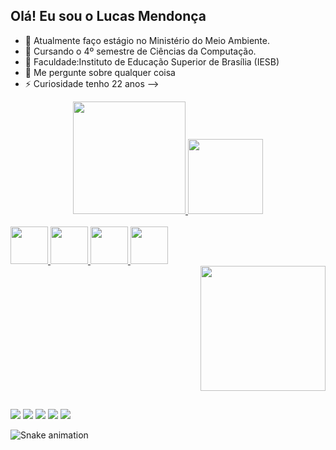 ## Olá! Eu sou o Lucas Mendonça


- 🔭 Atualmente faço estágio no Ministério do Meio Ambiente.
- 📕 Cursando o 4º semestre de Ciências da Computação.
- 🏫 Faculdade:Instituto de Educação Superior de Brasília (IESB)
- 💬 Me pergunte sobre qualquer coisa
- ⚡ Curiosidade tenho 22 anos 
-->
<div align="center">
  <a href="https://github.com/plucasmendonca">
  <img height="180em" src="https://github-readme-stats.vercel.app/api?username=plucasmendonca&show_icons=true&theme=dark&include_all_commits=true&count_private=true"/>
  <img height="120em" src="https://github-readme-stats.vercel.app/api/top-langs/?username=plucasmendonca&layout=compact&langs_count=7&theme=dark"/>
</div>
<div style="display: inline_block"><br>
<img height="60em" src="https://cdn.jsdelivr.net/gh/devicons/devicon/icons/c/c-original.svg" />
<img height="60em" src="https://cdn.jsdelivr.net/gh/devicons/devicon/icons/python/python-original.svg" />
<img height="60em" src="https://cdn.jsdelivr.net/gh/devicons/devicon/icons/nodejs/nodejs-original.svg" /> 
<img height="60em" src="https://cdn.jsdelivr.net/gh/devicons/devicon/icons/javascript/javascript-original.svg" /> 
</div>
    <div align="right">
<img src="https://user-images.githubusercontent.com/96083134/148793580-649c59b5-c20c-4204-984d-c2b2db6dfc77.png" width="200px" />
</div>
  
  ##
  <div> 
  <a href="https://instagram.com/lucas_s.mendonca" target="_blank"><img src="https://img.shields.io/badge/-Instagram-%23E4405F?style=for-the-badge&logo=instagram&logoColor=white" target="_blank"></a>
  <a href="https://www.linkedin.com/in/lucas-mendonça-031a7222a" target="_blank"><img src="https://img.shields.io/badge/-LinkedIn-%230077B5?style=for-the-badge&logo=linkedin&logoColor=white" target="_blank"></a> 
 <a href="https://discord.gg/qvprpCgR" target="_blank"><img src="https://img.shields.io/badge/Discord-7289DA?style=for-the-badge&logo=discord&logoColor=white" target="_blank"></a> 
      <a href = "mailto:p.lucas.santos.mendonca@gmail.com"><img src="https://img.shields.io/badge/-Gmail-%23333?style=for-the-badge&logo=gmail&logoColor=white" target="_blank"></a>
    <a href="https://www.twitch.tv/luukistar88" target="_blank"><img src="https://img.shields.io/badge/Twitch-9146FF?style=for-the-badge&logo=twitch&logoColor=white" target="_blank"></a>
 

![Snake animation](https://github.com/plucasmendonca/plucasmendonca/blob/output/github-contribution-grid-snake.svg)
